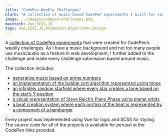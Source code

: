 ```yaml
---
title: "CodePen Weekly Challenges"
blurb: "A collection of music-based CodePen experiments I built for some of the weekly challenges that CodePen put on."
image: ../images/codepen-challenges.png
maintech: Vue,SCSS,JS
tags: Vue,SCSS,JS,Animation,Algorithms,Design
---
```

A [collection of CodePen experiments](https://codepen.io/collection/Xermmq) that were created for CodePen’s weekly challenges. As I have a music background and not too many people use music/audio as a feature in web development, I further added to the challenge and made every challenge submission based around music.

The collection includes:

- [generative music based on prime numbers](https://codepen.io/sparlos/pen/oOqMGw)
- [an implementation of the bubble sort algorithm represented using tones](https://codepen.io/sparlos/pen/gydjdL)
- [an infinitely random starfield where every star creates a tone based on the star’s Y position](https://codepen.io/sparlos/pen/QRwVjp)
- [a visual representation of Steve Reich’s Piano Phase using planet orbits](https://codepen.io/collection/Xermmq) 
- [a beat creation system where each portion of the beat is represented by a component of a hamburger](https://codepen.io/sparlos/pen/argZay)

Every project was implemented using Vue for logic and SCSS for styling. The source code for all of the projects is available for perusal at the CodePen links provided.
